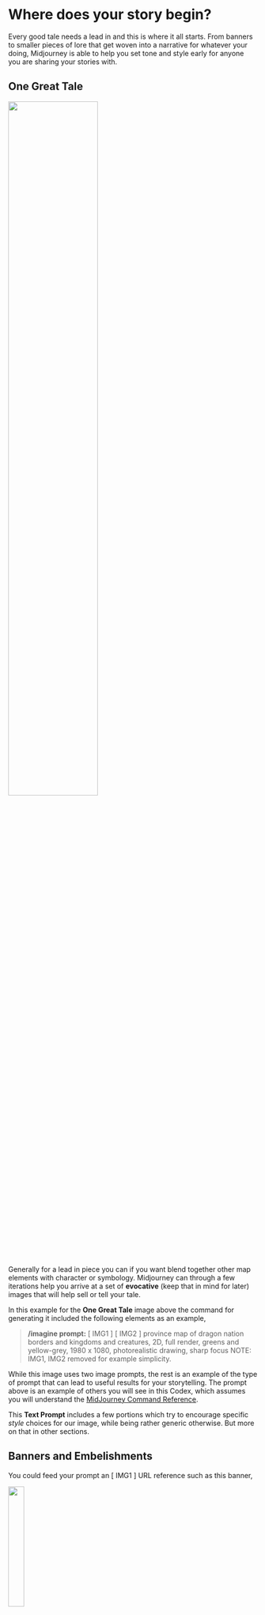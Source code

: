 # Where does your story begin?

Every good tale needs a lead in and this is where it all starts. From banners to smaller pieces of lore that get woven into a narrative for whatever your doing, Midjourney is able to help you set tone and style early for anyone you are sharing your stories with.

## One Great Tale
<img src="https://cdn.midjourney.com/db707701-4449-4009-945e-19776b7c40c7/grid_0.png" width=60%>

Generally for a lead in piece you can if you want blend together other map elements with character or symbology. Midjourney can through a few iterations help you arrive at a set of **evocative** (keep that in mind for later) images that will help sell or tell your tale.

In this example for the **One Great Tale** image above the command for generating it included the following elements as an example,

> **/imagine prompt:** [ IMG1 ] [ IMG2 ] province map of dragon nation borders and kingdoms and creatures, 2D, full render, greens and yellow-grey, 1980 x 1080, photorealistic drawing, sharp focus
NOTE: IMG1, IMG2 removed for example simplicity.

While this image uses two image prompts, the rest is an example of the type of prompt that can lead to useful results for your storytelling. The prompt above is an example of others you will see in this Codex, which assumes you will understand the [MidJourney Command Reference](https://midjourney.gitbook.io/docs/imagine-parameters).

This **Text Prompt** includes a few portions which try to encourage specific _style_ choices for our image, while being rather generic otherwise. But more on that in other sections.

## Banners and Embelishments

You could feed your prompt an [ IMG1 ] URL reference such as this banner,

<img src="https://user-images.githubusercontent.com/4333299/204849680-40460835-9ffb-4cef-83c3-f3e5ba61b58c.png" width="25%">

as well as other seed elements, like this dragon (which was used in **The Great Tale** image above). This image was what allowed the top-of-the-waves (low detail but enough to capture a viewers interest) in the output image.

<img src="https://cdn.midjourney.com/0544f223-7926-4428-8330-7129e501f0ca/grid_0.png" width="40%">

An example of doing so shows that Midjourney is not able at this time (V4) to retain stability to your original source image, but will leverage it for derivative (hybridized) results. In this example, the two images were added as reference and a simple prompt to add banner information was used as a way to create options for different "front page" views or variants.

> imagine prompt: [ url1 ] [ url2] add banner icons

<img scr="https://cdn.midjourney.com/49c0ee0b-126d-4dfb-80ea-5992c86fab24/grid_0.png" width=40%>

